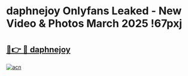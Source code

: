 # daphnejoy Onlyfans Leaked - New Video & Photos March 2025 !67pxj

# <h2><a href="https://k65gmx.iuczelnia.edu.pl?title=daphnejoy&ref=67pxj">🔗👉 🔴 daphnejoy</a></h2>

[![acn](https://github.com/user-attachments/assets/0f9c940e-d8b0-45ae-aac7-cd30a18b3e1c)](https://k65gmx.iuczelnia.edu.pl?title=daphnejoy&ref=67pxj)

